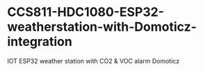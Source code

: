 # CCS811-HDC1080-ESP32-weatherstation-with-Domoticz-integration
IOT ESP32 weather station with CO2 &amp; VOC alarm Domoticz 
